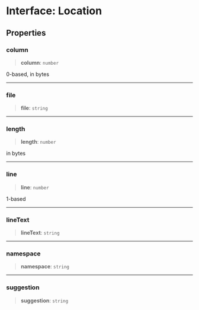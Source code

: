 # Interface: Location

## Properties

### column

> **column**: `number`

0-based, in bytes

---

### file

> **file**: `string`

---

### length

> **length**: `number`

in bytes

---

### line

> **line**: `number`

1-based

---

### lineText

> **lineText**: `string`

---

### namespace

> **namespace**: `string`

---

### suggestion

> **suggestion**: `string`
